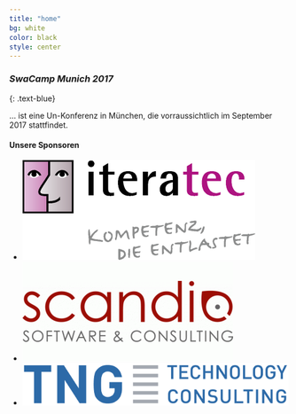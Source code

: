 ```yaml
---
title: "home"
bg: white
color: black
style: center
---
```


### *SwaCamp Munich 2017*
{: .text-blue}

<span class="fa-stack subtlecircle" style="font-size:100px; background:rgba(255,166,0,0.1)">
  <i class="fa fa-circle fa-stack-2x text-white"></i>
  <i class="fa fa-laptop fa-stack-1x text-orange"></i>
</span>

… ist eine Un-Konferenz in München, die vorraussichtlich im September 2017 stattfindet.

#### Unsere Sponsoren
<ul class="sponsors">
<li><img src="img/iteratec.png"/></li>
<li><img src="img/scandio.gif"/></li>
<li><img src="img/tng.png" class="logoTNG"/></li>
</ul>
